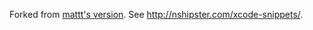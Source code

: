 Forked from [mattt's version](https://github.com/matt/XCode-Snippets). See http://nshipster.com/xcode-snippets/.
